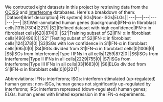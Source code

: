 We contructed eight datasets in this project by retrieving data from the [OCISG](http://isg.data.cvr.ac.uk/) and [Interferome](http://www.interferome.org/) databases. Here's a breakdown of them:
|Dataset|Brief description|IFN system|ISGs|Non-ISGs|ELGs|
|---|---|---|---|---|---|
|S1|Well-annotated human genes (background)|IFN-α in fibroblast cells|1315|7304|2217|
|S2|Refined dataset with high confidence|IFN-α in fibroblast cells|620|874|0|
|S2'|Training subset of S2|IFN-α in fibroblast cells|496|496|0|
|S2''|Testing subset of S2|IFN-α in fibroblast cells|124|378|0|
|S3|ISGs with low confidence in S1|IFN-α in fibroblast cells|695|0|0|
|S4|IRGs divided from S1|IFN-α in fibroblast cells|0|1006|0|
|S5|ISGs from Interferome|Type I IFNs in all cells|1259|872|0|
|S6|ISGs from Interferome|Type II IFNs in all cells|2229|755|0|
|S7|ISGs from Interferome|Type III IFNs in all cells|33|1683|0|
|S8|ELGs divided from S1|IFN-α in fibroblast cells|0|0|2217|

Abbreviations: IFNs: interferons; ISGs: interferon stimulated (up-regulated) human genes; non-ISGs, human genes not significantly up-regulated by interferons; IRG: interferon repressed (down-regulated) human genes; ELGs: human genes with limited expression in the IFN-α experiments.
